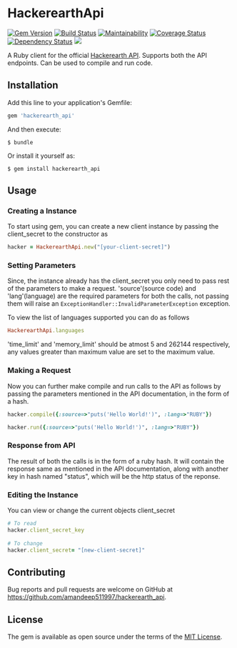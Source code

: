 # HackerearthApi
[![Gem Version](https://badge.fury.io/rb/hackerearth_api.svg)][gem]
[![Build Status](https://secure.travis-ci.org/amandeep511997/hackerearth_api.svg?branch=master)][travis]
[![Maintainability](https://api.codeclimate.com/v1/badges/7b315b39ffc53300c155/maintainability)][maintainability]
[![Coverage Status](https://coveralls.io/repos/github/amandeep511997/hackerearth_api/badge.svg?branch=master)][coverall]
[![Dependency Status](https://beta.gemnasium.com/badges/github.com/amandeep511997/hackerearth_api.svg)][gemnasium]
![](http://ruby-gem-downloads-badge.herokuapp.com/hackerearth_api?type=total)

[gem]: http://badge.fury.io/rb/hackerearth_api
[travis]: https://travis-ci.org/amandeep511997/hackerearth_api
[maintainability]: (https://codeclimate.com/github/amandeep511997/hackerearth_api/maintainability)
[coverall]: (https://coveralls.io/github/amandeep511997/hackerearth_api?branch=master)
[gemnasium]: (https://beta.gemnasium.com/projects/github.com/amandeep511997/hackerearth_api)

A Ruby client for the official [Hackerearth API](https://www.hackerearth.com/docs/wiki/developers/v3/). Supports both the API endpoints. Can be used to compile and run code. 

## Installation

Add this line to your application's Gemfile:

```ruby
gem 'hackerearth_api'
```

And then execute:

    $ bundle

Or install it yourself as:

    $ gem install hackerearth_api

## Usage

### Creating a Instance
To start using gem, you can create a new client instance by passing the client_secret to the constructor as
```ruby
hacker = HackerearthApi.new("[your-client-secret]")
```

### Setting Parameters
Since, the instance already has the client_secret you only need to pass rest of the parameters to make a request. 'source'(source code) and 'lang'(language) are the required parameters for both the calls, not passing them will raise an ```ExceptionHandler::InvalidParameterException``` exception. 

To view the list of languages supported you can do as follows
```ruby
HackerearthApi.languages
```

'time_limit' and 'memory_limit' should be atmost 5 and 262144 respectively, any values greater than maximum value are set to the maximum value.  

### Making a Request
Now you can further make compile and run calls to the API as follows by passing the parameters mentioned in the API documentation, in the form of a hash.
```ruby
hacker.compile({:source=>"puts('Hello World!')", :lang=>"RUBY"})

hacker.run({:source=>"puts('Hello World!')", :lang=>"RUBY"})	
```

### Response from API
The result of both the calls is in the form of a ruby hash. 
It will contain the response same as mentioned in the API documentation, along with another key in hash named "status", which will be the http status of the reponse.

### Editing the Instance
You can view or change the current objects client_secret
```ruby
# To read
hacker.client_secret_key  
	
# To change
hacker.client_secret= "[new-client-secret]"
```

## Contributing

Bug reports and pull requests are welcome on GitHub at https://github.com/amandeep511997/hackerearth_api.

## License

The gem is available as open source under the terms of the [MIT License](https://opensource.org/licenses/MIT).
